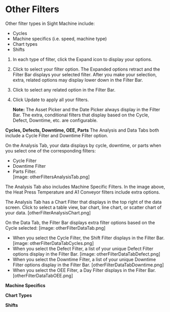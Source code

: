 # Other Filters
 
 Other filter types in Sight Machine include:
 * Cycles
 * Machine specifics (i.e. speed, machine type)
 * Chart types
 * Shifts
 
 1. In each type of filter, click the Expand icon to display your options.
 2. Click to select your filter option. The Expanded options retract and the Filter Bar displays your selected filter. After you make your selection, extra, related options may display lower down in the Filter Bar.
 3. Click to select any related option in the Filter Bar.
 4. Click Update to apply all your filters.
 
    **Note:** The Asset Picker and the Date Picker always display in the Filter Bar. The extra, conditional filters that display based on the Cycle, Defect, Downtime, etc. are configurable. 
 
**Cycles, Defects, Downtime, OEE, Parts**
 The Analysis and Data Tabs both include a Cycle Filter and Downtime Filter option. 
 
 On the Analysis Tab, your data displays by cycle, downtime, or parts when you select one of the corresponding filters:
 * Cycle Filter
 * Downtime Filter
 * Parts Filter.  
 [image: otherFiltersAnalysisTab.png]
 
 The Analysis Tab also includes Machine Specific Filters. In the image above, the Heat Press Temperature and A1 Conveyor filters include extra options.
 
 The Analysis Tab has a Chart Filter that displays in the top right of the data screen. Click to select a table view, bar chart, line chart, or scatter chart of your data. 
 [otherFilterAnalysisChart.png]
 
 On the Data Tab, the Filter Bar displays extra filter options based on the Cycle selected:
 [image: otherFilterDataTab.png]
  * When you select the Cycle Filter, the Shift Filter displays in the Filter Bar.
    [image: otherFilterDataTabCycles.png]
  * When you select the Defect Filter, a list of your unique Defect Filter options display in the Filter Bar.
    [image: otherFilterDataTabDefect.png]
  * When you select the Downtime Filter, a list of your unique Downtime Filter options display in the Filter Bar.
    [otherFilterDataTabDowntime.png]
  * When you select the OEE Filter, a Day Filter displays in the Filter Bar.
    [otherFilterDataTabOEE.png]


**Machine Specifics**


**Chart Types**


**Shifts**